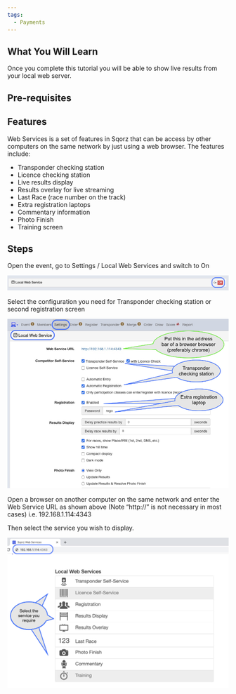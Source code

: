 ```yaml
---
tags:
  - Payments
---
```

## What You Will Learn

Once you complete this tutorial you will be able to show live results from your local web server.

## Pre-requisites


## Features

Web Services is a set of features in Sqorz that can be access by other computers on the 
same network by just using a web browser. The features include:

- Transponder checking station
- Licence checking station
- Live results display
- Results overlay for live streaming
- Last Race (race number on the track)
- Extra registration laptops
- Commentary information
- Photo Finish
- Training screen

## Steps

Open the event, go to Settings / Local Web Services and switch to On

![image](Set-Up-Local-Web-Services-%28live-results%29-assets/image1.png)

Select the configuration you need for Transponder checking station or second registration screen

![image](Set-Up-Local-Web-Services-%28live-results%29-assets/image2.png)

Open a browser on another computer on the same network and enter the Web Service URL as shown above (Note “http://” is not necessary in most cases) i.e. 192.168.1.114:4343

Then select the service you wish to display.

![image](Set-Up-Local-Web-Services-%28live-results%29-assets/image3.png)



